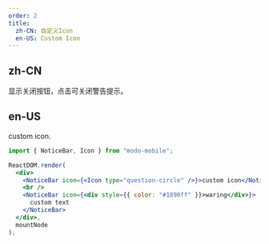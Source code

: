 ```yaml
---
order: 2
title:
  zh-CN: 自定义Icon
  en-US: Custom Icon
---
```


## zh-CN

显示关闭按钮，点击可关闭警告提示。

## en-US

custom icon.

```jsx
import { NoticeBar, Icon } from "modo-mobile";

ReactDOM.render(
  <div>
    <NoticeBar icon={<Icon type="question-circle" />}>custom icon</NoticeBar>
    <br />
    <NoticeBar icon={<div style={{ color: "#1890ff" }}>waring</div>}>
      custom text
    </NoticeBar>
  </div>,
  mountNode
);
```
